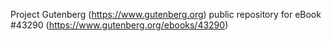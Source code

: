 Project Gutenberg (https://www.gutenberg.org) public repository for eBook #43290 (https://www.gutenberg.org/ebooks/43290)
